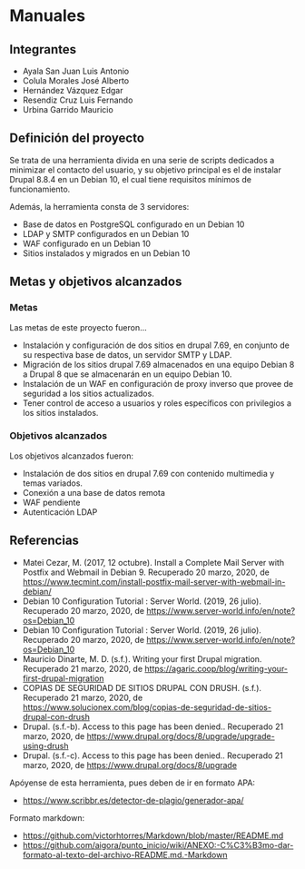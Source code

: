 # Manuales

## Integrantes

- Ayala San Juan Luis Antonio
- Colula Morales José Alberto
- Hernández Vázquez Edgar
- Resendiz Cruz Luis Fernando
- Urbina Garrido Mauricio

## Definición del proyecto

Se trata de una herramienta divida en una serie de scripts dedicados a minimizar el contacto del usuario, y su objetivo principal es el de instalar Drupal 8.8.4 en un Debian 10, el cual tiene requisitos mínimos de funcionamiento.

Además, la herramienta consta de 3 servidores: 
- Base de datos en PostgreSQL configurado en un Debian 10
- LDAP y SMTP configurados en un Debian 10
- WAF configurado en un Debian 10
- Sitios instalados y migrados en un Debian 10

## Metas y objetivos alcanzados

### Metas

Las metas de este proyecto fueron...

- Instalación y configuración de dos sitios en drupal 7.69, en conjunto de su respectiva base de datos, un servidor SMTP y LDAP.
- Migración de los sitios drupal 7.69 almacenados en una equipo Debian 8 a Drupal 8 que se almacenarán en un equipo Debian 10.
- Instalación de un WAF en configuración de proxy inverso que provee de seguridad a los sitios actualizados.
- Tener control de acceso a usuarios y roles específicos con privilegios a los sitios instalados.

### Objetivos alcanzados

Los objetivos alcanzados fueron:
- Instalación de dos sitios en drupal 7.69 con contenido multimedia y temas variados.
- Conexión a una base de datos remota
- WAF pendiente
- Autenticación LDAP

## Referencias

- Matei Cezar, M. (2017, 12 octubre). Install a Complete Mail Server with Postfix and Webmail in Debian 9. Recuperado 20 marzo, 2020, de https://www.tecmint.com/install-postfix-mail-server-with-webmail-in-debian/
- Debian 10 Configuration Tutorial : Server World. (2019, 26 julio). Recuperado 20 marzo, 2020, de https://www.server-world.info/en/note?os=Debian_10
- Debian 10 Configuration Tutorial : Server World. (2019, 26 julio). Recuperado 20 marzo, 2020, de https://www.server-world.info/en/note?os=Debian_10
- Mauricio Dinarte, M. D. (s.f.). Writing your first Drupal migration. Recuperado 21 marzo, 2020, de https://agaric.coop/blog/writing-your-first-drupal-migration
- COPIAS DE SEGURIDAD DE SITIOS DRUPAL CON DRUSH. (s.f.). Recuperado 21 marzo, 2020, de https://www.solucionex.com/blog/copias-de-seguridad-de-sitios-drupal-con-drush
- Drupal. (s.f.-b). Access to this page has been denied.. Recuperado 21 marzo, 2020, de https://www.drupal.org/docs/8/upgrade/upgrade-using-drush
- Drupal. (s.f.-c). Access to this page has been denied.. Recuperado 21 marzo, 2020, de https://www.drupal.org/docs/8/upgrade



Apóyense de esta herramienta, pues deben de ir en formato APA: 
- https://www.scribbr.es/detector-de-plagio/generador-apa/

Formato markdown:
- https://github.com/victorhtorres/Markdown/blob/master/README.md
- https://github.com/aigora/punto_inicio/wiki/ANEXO:-C%C3%B3mo-dar-formato-al-texto-del-archivo-README.md.-Markdown
